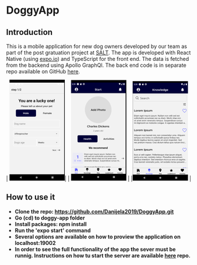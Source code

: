# DoggyApp

## Introduction

This is a mobile application for new dog owners developed by our team as part of the post gratuation project at [SALT](https://salt.study/).
 The app is developed with React Native (using [expo.io](https://expo.io/)) and TypeScript for the front end. The data is fetched from the backend using Apollo GraphQl.
 The back end code is in separate repo available on GitHub [here](https://github.com/Danijela2019/DoggyApp-backEnd).

| ![DoggyApp Onboarding](onboarding.png)|  | ![DoggyApp Start](start.png) |  |![DoggyApp Knowledge](knowledge.png) |



## How to use it
- **Clone the repo: https://github.com/Danijela2019/DoggyApp.git**
- **Go (cd) to doggy-app folder**
- **Install packages: npm install**
- **Run the 'expo start' command**
- **Several options are available on how to proview the application on localhost:19002**
- **In order to see the full functionality of the app the sever must be runnig. Instructions on how tu start the server are available [here](https://github.com/Danijela2019/DoggyApp-backEnd) repo.**
